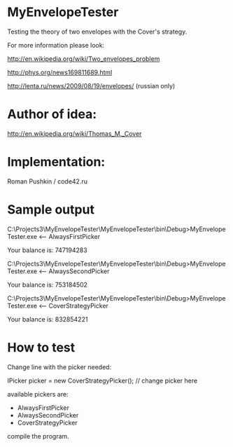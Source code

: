 MyEnvelopeTester
================

Testing the theory of two envelopes with the Cover's strategy.

For more information please look:

http://en.wikipedia.org/wiki/Two_envelopes_problem

http://phys.org/news169811689.html

http://lenta.ru/news/2009/08/19/envelopes/ (russian only)

Author of idea:
===============

http://en.wikipedia.org/wiki/Thomas_M._Cover

Implementation:
===============

Roman Pushkin / code42.ru

Sample output
==============

C:\Projects3\MyEnvelopeTester\MyEnvelopeTester\bin\Debug>MyEnvelopeTester.exe <-- AlwaysFirstPicker

Your balance is: 747194283

C:\Projects3\MyEnvelopeTester\MyEnvelopeTester\bin\Debug>MyEnvelopeTester.exe <-- AlwaysSecondPicker

Your balance is: 753184502

C:\Projects3\MyEnvelopeTester\MyEnvelopeTester\bin\Debug>MyEnvelopeTester.exe <-- CoverStrategyPicker

Your balance is: 832854221

How to test
===========

Change line with the picker needed:

IPicker picker = new CoverStrategyPicker(); // change picker here

available pickers are:

* AlwaysFirstPicker
* AlwaysSecondPicker
* CoverStrategyPicker

compile the program.


